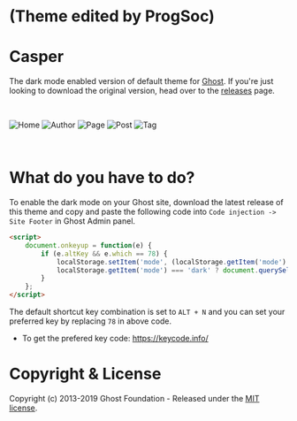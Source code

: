 # (Theme edited by ProgSoc)

# Casper

The  dark mode enabled version of default theme for [Ghost](http://github.com/tryghost/ghost/). If you're just looking to download the original version, head over to the [releases](https://github.com/TryGhost/Casper/releases) page.

&nbsp;

![Home](https://user-images.githubusercontent.com/278469/55558098-f697a900-5708-11e9-8e80-2abcc9da2977.jpg)
![Author](https://user-images.githubusercontent.com/278469/55558126-057e5b80-5709-11e9-840c-4ccb8fdcd5d0.jpg)
![Page](https://user-images.githubusercontent.com/278469/55558127-0616f200-5709-11e9-89aa-ad9cd3b7fdb2.jpg)
![Post](https://user-images.githubusercontent.com/278469/55558128-0616f200-5709-11e9-9db6-9930228854d0.jpg)
![Tag](https://user-images.githubusercontent.com/278469/55558130-0616f200-5709-11e9-9c38-78a72995401c.jpg)

&nbsp;

# What do you have to do?

To enable the dark mode on your Ghost site, download the latest release of this theme and copy and paste the following code into `Code injection -> Site Footer` in Ghost Admin panel.

```html
<script>
    document.onkeyup = function(e) {
        if (e.altKey && e.which == 78) {
            localStorage.setItem('mode', (localStorage.getItem('mode') || 'dark') === 'dark' ? 'light' : 'dark');
            localStorage.getItem('mode') === 'dark' ? document.querySelector('body').classList.add('dark') : document.querySelector('body').classList.remove('dark');
        }
    };
</script>
```

The default shortcut key combination is set to `ALT + N` and you can set your preferred key by replacing `78` in above code.
* To get the prefered key code: https://keycode.info/


# Copyright & License

Copyright (c) 2013-2019 Ghost Foundation - Released under the [MIT license](LICENSE).
